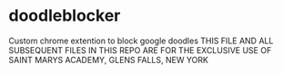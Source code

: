 # doodleblocker
Custom chrome extention to block google doodles
THIS FILE AND ALL SUBSEQUENT FILES IN THIS REPO ARE FOR THE EXCLUSIVE USE OF SAINT MARYS ACADEMY, GLENS FALLS, NEW YORK
